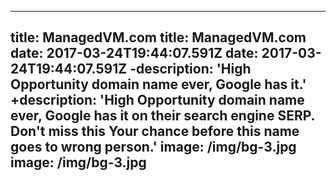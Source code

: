 ---		  ---
  title: ManagedVM.com		  title: ManagedVM.com
  date: 2017-03-24T19:44:07.591Z		  date: 2017-03-24T19:44:07.591Z
 -description: 'High Opportunity domain name ever, Google has it.'		 +description: 'High Opportunity domain name ever, Google has it on their search engine SERP. Don't miss this Your chance before this name goes to wrong person.'
  image: /img/bg-3.jpg		  image: /img/bg-3.jpg
  ---